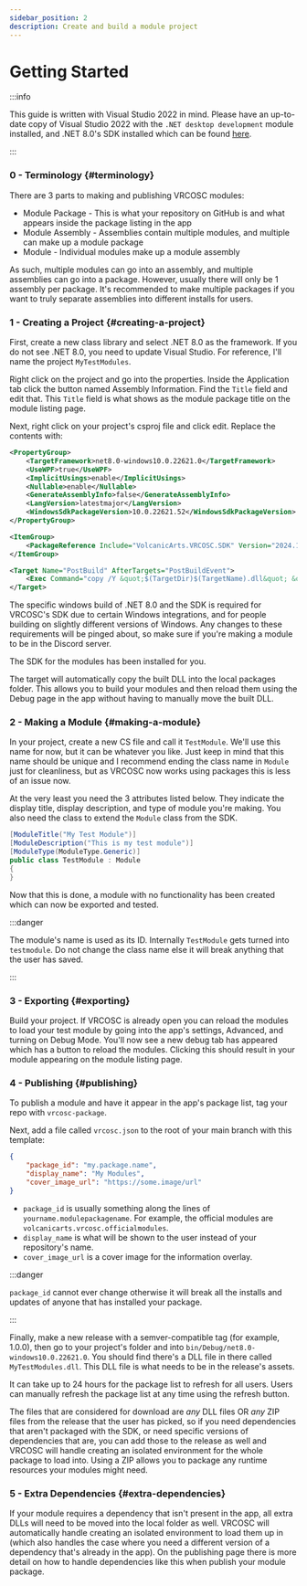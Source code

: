 ```yaml
---
sidebar_position: 2
description: Create and build a module project
---
```


# Getting Started

:::info

This guide is written with Visual Studio 2022 in mind. Please have an up-to-date copy of Visual Studio 2022 with the `.NET desktop development` module installed, and .NET 8.0's SDK installed which can be found [here](https://dotnet.microsoft.com/en-us/download/dotnet/8.0).

:::

### 0 - Terminology {#terminology}
There are 3 parts to making and publishing VRCOSC modules:

- Module Package - This is what your repository on GitHub is and what appears inside the package listing in the app
- Module Assembly - Assemblies contain multiple modules, and multiple can make up a module package
- Module - Individual modules make up a module assembly

As such, multiple modules can go into an assembly, and multiple assemblies can go into a package. However, usually there will only be 1 assembly per package.
It's recommended to make multiple packages if you want to truly separate assemblies into different installs for users.

### 1 - Creating a Project {#creating-a-project}
First, create a new class library and select .NET 8.0 as the framework. If you do not see .NET 8.0, you need to update Visual Studio. For reference, I'll name the project `MyTestModules`.

Right click on the project and go into the properties. Inside the Application tab click the button named Assembly Information. Find the `Title` field and edit that. This `Title` field is what shows as the module package title on the module listing page.

Next, right click on your project's csproj file and click edit. Replace the contents with:
```xml
<PropertyGroup>
    <TargetFramework>net8.0-windows10.0.22621.0</TargetFramework>
    <UseWPF>true</UseWPF>
    <ImplicitUsings>enable</ImplicitUsings>
    <Nullable>enable</Nullable>
    <GenerateAssemblyInfo>false</GenerateAssemblyInfo>
    <LangVersion>latestmajor</LangVersion>
    <WindowsSdkPackageVersion>10.0.22621.52</WindowsSdkPackageVersion>
</PropertyGroup>

<ItemGroup>
    <PackageReference Include="VolcanicArts.VRCOSC.SDK" Version="2024.1223.0" />
</ItemGroup>

<Target Name="PostBuild" AfterTargets="PostBuildEvent">
    <Exec Command="copy /Y &quot;$(TargetDir)$(TargetName).dll&quot; &quot;%25appdata%25\VRCOSC\packages\local\$(TargetName).dll&quot;"/>
</Target>
```

The specific windows build of .NET 8.0 and the SDK is required for VRCOSC's SDK due to certain Windows integrations, and for people building on slightly different versions of Windows.
Any changes to these requirements will be pinged about, so make sure if you're making a module to be in the Discord server.

The SDK for the modules has been installed for you.

The target will automatically copy the built DLL into the local packages folder. This allows you to build your modules and then reload them using the Debug page in the app without having to manually move the built DLL.

### 2 - Making a Module {#making-a-module}
In your project, create a new CS file and call it `TestModule`. We'll use this name for now, but it can be whatever you like. Just keep in mind that this name should be unique and I recommend ending the class name in `Module` just for cleanliness, but as VRCOSC now works using packages this is less of an issue now.

At the very least you need the 3 attributes listed below. They indicate the display title, display description, and type of module you're making. You also need the class to extend the `Module` class from the SDK.
```csharp
[ModuleTitle("My Test Module")]
[ModuleDescription("This is my test module")]
[ModuleType(ModuleType.Generic)]
public class TestModule : Module
{
}
```

Now that this is done, a module with no functionality has been created which can now be exported and tested.

:::danger

The module's name is used as its ID. Internally `TestModule` gets turned into `testmodule`. Do not change the class name else it will break anything that the user has saved.

:::

### 3 - Exporting {#exporting}
Build your project. If VRCOSC is already open you can reload the modules to load your test module by going into the app's settings, Advanced, and turning on Debug Mode. You'll now see a new debug tab has appeared which has a button to reload the modules. Clicking this should result in your module appearing on the module listing page.

### 4 - Publishing {#publishing}

To publish a module and have it appear in the app's package list, tag your repo with `vrcosc-package`.

Next, add a file called `vrcosc.json` to the root of your main branch with this template:
```json
{
    "package_id": "my.package.name",
    "display_name": "My Modules",
    "cover_image_url": "https://some.image/url"
}
```
- `package_id` is usually something along the lines of `yourname.modulepackagename`. For example, the official modules are `volcanicarts.vrcosc.officialmodules`.
- `display_name` is what will be shown to the user instead of your repository's name.
- `cover_image_url` is a cover image for the information overlay.

:::danger

`package_id` cannot ever change otherwise it will break all the installs and updates of anyone that has installed your package.

:::

Finally, make a new release with a semver-compatible tag (for example, 1.0.0), then go to your project's folder and into `bin/Debug/net8.0-windows10.0.22621.0`. You should find there's a DLL file in there called `MyTestModules.dll`.
This DLL file is what needs to be in the release's assets.

It can take up to 24 hours for the package list to refresh for all users. Users can manually refresh the package list at any time using the refresh button.

The files that are considered for download are *any* DLL files OR *any* ZIP files from the release that the user has picked, so if you need dependencies that aren't packaged with the SDK, or need specific versions of dependencies that are, you can add those to the release as well and VRCOSC will handle creating an isolated environment for the whole package to load into. Using a ZIP allows you to package any runtime resources your modules might need.

### 5 - Extra Dependencies {#extra-dependencies}
If your module requires a dependency that isn't present in the app, all extra DLLs will need to be moved into the local folder as well. VRCOSC will automatically handle creating an isolated environment to load them up in (which also handles the case where you need a different version of a dependency that's already in the app). On the publishing page there is more detail on how to handle dependencies like this when publish your module package.